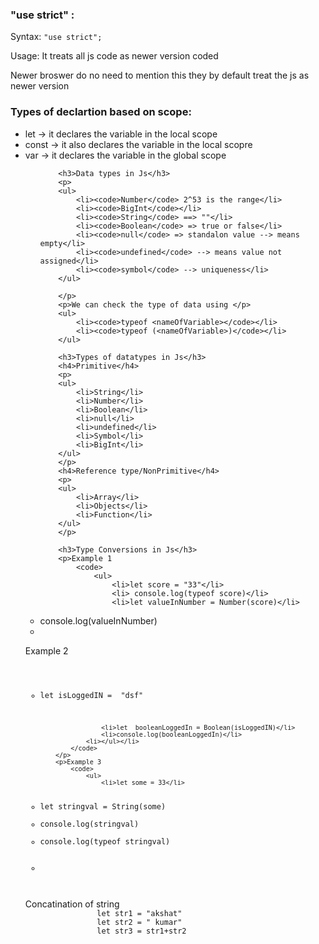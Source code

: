 <h3>"use strict" :</h3>
<p>Syntax: <code>"use strict";</code></p>
<p>Usage: It treats all js code as newer version coded</p>
<p>Newer broswer do no need to mention this they by default treat the js as newer version</p>

<h3>Types of declartion based on scope: </h3>
<p>
<ul>
    <li>let -> it declares the variable in the local scope</li>
    <li>const -> it also declares the variable in the local scopre</li>
    <li>var -> it declares the variable in the global scope</li>
    <ul>
        </p>

        <h3>Data types in Js</h3>
        <p>
        <ul>
            <li><code>Number</code> 2^53 is the range</li>
            <li><code>BigInt</code></li>
            <li><code>String</code> ==> ""</li>
            <li><code>Boolean</code> => true or false</li>
            <li><code>null</code> => standalon value --> means empty</li>
            <li><code>undefined</code> --> means value not assigned</li>
            <li><code>symbol</code> --> uniqueness</li>
        </ul>

        </p>
        <p>We can check the type of data using </p>
        <ul>
            <li><code>typeof <nameOfVariable></code></li>
            <li><code>typeof (<nameOfVariable>)</code></li>
        </ul>

        <h3>Types of datatypes in Js</h3>
        <h4>Primitive</h4>
        <p>
        <ul>
            <li>String</li>
            <li>Number</li>
            <li>Boolean</li>
            <li>null</li>
            <li>undefined</li>
            <li>Symbol</li>
            <li>BigInt</li>
        </ul>
        </p>
        <h4>Reference type/NonPrimitive</h4>
        <p>
        <ul>
            <li>Array</li>
            <li>Objects</li>
            <li>Function</li>
        </ul>
        </p>

        <h3>Type Conversions in Js</h3>
        <p>Example 1
            <code>
                <ul>
                    <li>let score = "33"</li>
                    <li> console.log(typeof score)</li>
                    <li>let valueInNumber = Number(score)</li>
 <li>console.log(valueInNumber)</li>    
                <li></ul></li>
            </code>
        </p>
        <p>Example 2
            <code>
                <ul>
                    <li>let isLoggedIN =  "dsf"</li>

                    <li>let  booleanLoggedIn = Boolean(isLoggedIN)</li>
                    <li>console.log(booleanLoggedIn)</li>    
                <li></ul></li>
            </code>
        </p>
        <p>Example 3
            <code>
                <ul>
                    <li>let some = 33</li>
<li>let stringval = String(some)</li>
<li>console.log(stringval)</li>
<li>console.log(typeof stringval)</li>   
                <li></ul></li>
            </code>
        </p>
        <p>Concatination of string 
            <code>
                let str1 = "akshat"
                let str2 = " kumar"
                let str3 = str1+str2
            </code>    
        </p>